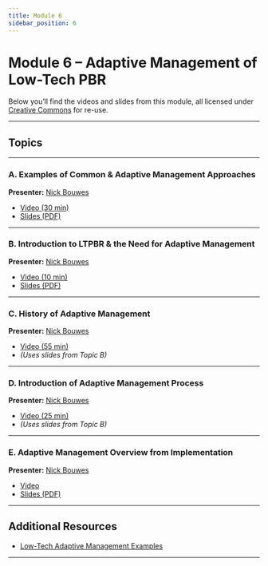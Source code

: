 ```yaml
---
title: Module 6
sidebar_position: 6
---
```


# Module 6 – Adaptive Management of Low-Tech PBR

Below you’ll find the videos and slides from this module, all licensed under [Creative Commons](https://creativecommons.org/) for re-use.

---

## Topics

---

### A. Examples of Common & Adaptive Management Approaches

**Presenter:** [Nick Bouwes](/workshops/2020/SGI/#instruction-team)

- [Video (30 min)](https://www.youtube.com/watch?v=2wgdMTS55cM)  
- [Slides (PDF)](https://s3.us-west-2.amazonaws.com/etalweb.joewheaton.org/Courses/WATS5625/CRB.pdf)

---

### B. Introduction to LTPBR & the Need for Adaptive Management

**Presenter:** [Nick Bouwes](/workshops/2020/SGI/#instruction-team)

- [Video (10 min)](https://www.youtube.com/watch?v=cRKA1V4KNGY)  
- [Slides (PDF)](https://s3.us-west-2.amazonaws.com/etalweb.joewheaton.org/Courses/WATS5625/Adaptive+management+introduction.pdf)

---

### C. History of Adaptive Management

**Presenter:** [Nick Bouwes](/workshops/2020/SGI/#instruction-team)

- [Video (55 min)](https://www.youtube.com/watch?v=PA_eAdRbF44)  
- *(Uses slides from Topic B)*

---

### D. Introduction of Adaptive Management Process

**Presenter:** [Nick Bouwes](/workshops/2020/SGI/#instruction-team)

- [Video (25 min)](https://www.youtube.com/watch?v=-YdHIThLhMk)  
- *(Uses slides from Topic B)*

---

### E. Adaptive Management Overview from Implementation

**Presenter:** [Nick Bouwes](/workshops/2020/SGI/#instruction-team)

- [Video](https://www.youtube.com/watch?v=l5kXtTJ-ov4)  
- [Slides (PDF)](https://s3-us-west-2.amazonaws.com/etalweb.joewheaton.org/RestorationConsortium/Workshops/2020/SGI/Materials/Module5/05_F_Adaptive+Management.pdf)

---

## Additional Resources

- [Low-Tech Adaptive Management Examples](/resources/Topics/06_AdaptiveMgt/adaptivemgt)

---
